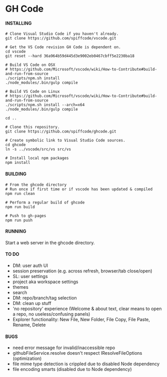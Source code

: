 # GH Code

#### INSTALLING

    # Clone Visual Studio Code if you haven't already.
    git clone https://github.com/spiffcode/vscode.git
    
    # Get the VS Code revision GH Code is dependent on. 
    cd vscode
    git reset --hard 36a964b59d445d3e9002eb0467cbff5e2230ba18

    # Build VS Code on OSX
    # https://github.com/Microsoft/vscode/wiki/How-to-Contribute#build-and-run-from-source
    ./scripts/npm.sh install
    ./node_modules/.bin/gulp compile

    # Build VS Code on Linux
    # https://github.com/Microsoft/vscode/wiki/How-to-Contribute#build-and-run-from-source
    ./scripts/npm.sh install --arch=x64
    ./node_modules/.bin/gulp compile
    
    cd ..
    
    # Clone this repository.  
    git clone https://github.com/spiffcode/ghcode.git

    # Create symbolic link to Visual Studio Code sources.
    cd ghcode
    ln -s ../vscode/src/vs src/vs

    # Install local npm packages
    npm install
    
#### BUILDING

    # From the ghcode directory
    # Run once if first time or if vscode has been updated & compiled
    npm run clean

    # Perform a regular build of ghcode
    npm run build

    # Push to gh-pages
    npm run push

#### RUNNING

Start a web server in the ghcode directory.

#### TO DO

* DM: user auth UI
* session preservation (e.g. across refresh, browser/tab close/open)
* SL: user settings
* project aka workspace settings
* themes
* search
* DM: repo/branch/tag selection
* DM: clean up stuff
* 'no repository' experience (Welcome & about text, clear means to open a repo, no useless/confusing panels)
* Explorer functionality: New File, New Folder, File Copy, File Paste, Rename, Delete

#### BUGS

* need error message for invalid/inaccessible repo
* githubFileService.resolve doesn't respect IResolveFileOptions (optimization)
* file mime type detection is crippled due to disabled Node dependency
* file encoding smarts (disabled due to Node dependency)
